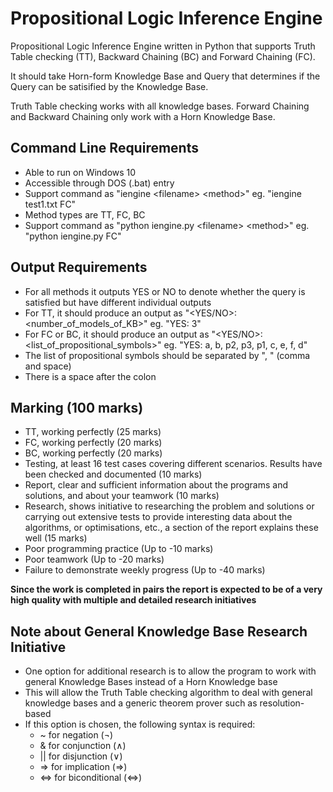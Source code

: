 # Propositional Logic Inference Engine

Propositional Logic Inference Engine written in Python that supports Truth Table checking (TT), Backward Chaining (BC) and Forward Chaining (FC). 

It should take Horn-form Knowledge Base and Query that determines if the Query can be satisified by the Knowledge Base.

Truth Table checking works with all knowledge bases. Forward Chaining and Backward Chaining only work with a Horn Knowledge Base.

## Command Line Requirements

- Able to run on Windows 10
- Accessible through DOS (.bat) entry
- Support command as "iengine \<filename> \<method>" eg. "iengine test1.txt FC"
- Method types are TT, FC, BC
- Support command as "python iengine.py \<filename> \<method>" eg. "python iengine.py FC"
  
## Output Requirements

- For all methods it outputs YES or NO to denote whether the query is satisfied but have different individual outputs
- For TT, it should produce an output as "\<YES/NO>: \<number_of_models_of_KB>" eg. "YES: 3"
- For FC or BC, it should produce an output as "\<YES/NO>: \<list_of_propositional_symbols>" eg. "YES: a, b, p2, p3, p1, c, e, f, d"
- The list of propositional symbols should be separated by ", " (comma and space)
- There is a space after the colon

## Marking (100 marks)

- TT, working perfectly (25 marks)
- FC, working perfectly (20 marks)
- BC, working perfectly (20 marks)
- Testing, at least 16 test cases covering different scenarios. Results have been checked and documented (10 marks)
- Report, clear and sufficient information about the programs and solutions, and about your teamwork (10 marks)
- Research, shows initiative to researching the problem and solutions or carrying out extensive tests to provide interesting data about the algorithms, or optimisations, etc., a section of the report explains these well (15 marks)
- Poor programming practice (Up to -10 marks)
- Poor teamwork (Up to -20 marks)
- Failure to demonstrate weekly progress (Up to -40 marks)

**Since the work is completed in pairs the report is expected to be of a very high quality with multiple and detailed research initiatives**

## Note about General Knowledge Base Research Initiative

- One option for additional research is to allow the program to work with general Knowledge Bases instead of a Horn Knowledge base
- This will allow the Truth Table checking algorithm to deal with general knowledge bases and a generic theorem prover such as resolution-based
- If this option is chosen, the following syntax is required:
  - ~ for negation (¬) 
  - & for conjunction (∧)
  - || for disjunction (∨)
  - => for implication (⇒)
  - <=> for biconditional (⇔) 
